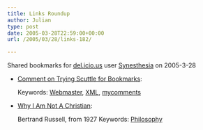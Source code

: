 ```yaml
---
title: Links Roundup
author: Julian
type: post
date: 2005-03-28T22:59:00+00:00
url: /2005/03/28/links-182/

---
```

Shared bookmarks for [del.icio.us][1] user  [Synesthesia][2] on 2005-3-28

  * [Comment on Trying Scuttle for Bookmarks][3]:
   
    Keywords: [Webmaster][4], [XML][5], [mycomments][6]
  * [Why I Am Not A Christian][7]:
  
    Bertrand Russell, from 1927 Keywords: [Philosophy][8]

 [1]: http://del.icio.us/
 [2]: http://del.icio.us/synesthesia
 [3]: http://jayseae.cxliv.org/2005/03/24/trying_scuttle_for_bookmarks.html#julian_002620 "http://jayseae.cxliv.org/2005/03/24/trying_scuttle_for_bookmarks.html#julian_002620"
 [4]: http://del.icio.us/synesthesia/Webmaster
 [5]: http://del.icio.us/synesthesia/XML
 [6]: http://del.icio.us/synesthesia/mycomments
 [7]: http://www.users.drew.edu/~jlenz/whynot.html "http://www.users.drew.edu/~jlenz/whynot.html"
 [8]: http://del.icio.us/synesthesia/Philosophy